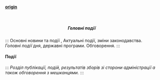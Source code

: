 #### [origin](https://osbb-44.vercel.app/#/events)

<h5 align="center">
  <br>
    <div class="row flex-center">
     <div class="events-logo-200"></div>
     </div>
  <br>
      Головні події
  <br>
</h5>

:::
Основні новини та події , Актуальні події, зміни законодавства. _Головні події_ дня, державні програми. Обговорення.
:::

#### Події

:::
_Розділ публікації, 
подій, результатів зборів зі сторони адміністрації
а також обговорення з мешканцями._
:::
